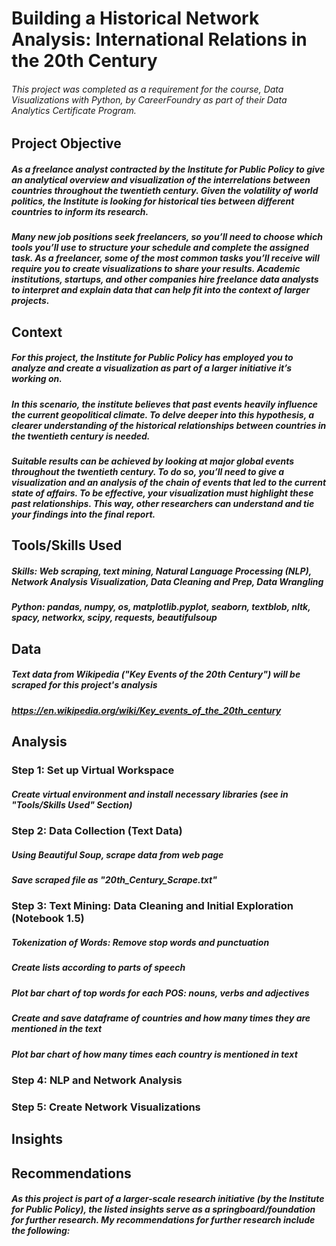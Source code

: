 # Building a Historical Network Analysis: International Relations in the 20th Century

###### This project was completed as a requirement for the course, Data Visualizations with Python, by CareerFoundry as part of their Data Analytics Certificate Program.

## Project Objective

##### As a freelance analyst contracted by the Institute for Public Policy to give an analytical overview and visualization of the interrelations between countries throughout the twentieth century. Given the volatility of world politics, the Institute is looking for historical ties between different countries to inform its research.

##### Many new job positions seek freelancers, so you’ll need to choose which tools you’ll use to structure your schedule and complete the assigned task. As a freelancer, some of the most common tasks you’ll receive will require you to create visualizations to share your results. Academic institutions, startups, and other companies hire freelance data analysts to interpret and explain data that can help fit into the context of larger projects.

## Context

##### For this project, the Institute for Public Policy has employed you to analyze and create a visualization as part of a larger initiative it’s working on.

##### In this scenario, the institute believes that past events heavily influence the current geopolitical climate. To delve deeper into this hypothesis, a clearer understanding of the historical relationships between countries in the twentieth century is needed.

##### Suitable results can be achieved by looking at major global events throughout the twentieth century. To do so, you’ll need to give a visualization and an analysis of the chain of events that led to the current state of affairs. To be effective, your visualization must highlight these past relationships. This way, other researchers can understand and tie your findings into the final report.

## Tools/Skills Used
##### Skills: Web scraping, text mining, Natural Language Processing (NLP), Network Analysis Visualization, Data Cleaning and Prep, Data Wrangling
##### Python: pandas, numpy, os, matplotlib.pyplot, seaborn, textblob, nltk, spacy, networkx, scipy, requests, beautifulsoup

## Data
##### Text data from Wikipedia ("Key Events of the 20th Century") will be scraped for this project's analysis
##### https://en.wikipedia.org/wiki/Key_events_of_the_20th_century

## Analysis

### Step 1: Set up Virtual Workspace

##### Create virtual environment and install necessary libraries (see in "Tools/Skills Used" Section)

### Step 2: Data Collection (Text Data)

##### Using Beautiful Soup, scrape data from web page
##### Save scraped file as "20th_Century_Scrape.txt"

### Step 3: Text Mining: Data Cleaning and Initial Exploration (Notebook 1.5)

##### Tokenization of Words: Remove stop words and punctuation
##### Create lists according to parts of speech
##### Plot bar chart of top words for each POS: nouns, verbs and adjectives
##### Create and save dataframe of countries and how many times they are mentioned in the text
##### Plot bar chart of how many times each country is mentioned in text 

### Step 4: NLP and Network Analysis

### Step 5: Create Network Visualizations

## Insights

## Recommendations

##### As this project is part of a larger-scale research initiative (by the Institute for Public Policy), the listed insights serve as a springboard/foundation for further research. My recommendations for further research include the following: